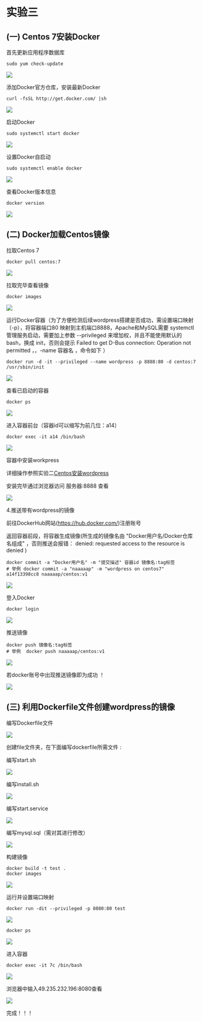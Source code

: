 # **实验三** 

## **(一) Centos 7安装Docker**

首先更新应用程序数据库

```
sudo yum check-update
```

![](./image/1.png)

添加Docker官方仓库，安装最新Docker

```
curl -fsSL http://get.docker.com/ |sh
```

![](./image/2.png)

启动Docker

```
sudo systemctl start docker
```

![](./image/3.png)

设置Docker自启动

```
sudo systemctl enable docker
```

![](./image/4.png)

查看Docker版本信息

```
docker version
```

![](./image/5.png)

##  **(二) Docker加载Centos镜像**

拉取Centos 7

```
docker pull centos:7
```

![](./image/6.png)

拉取完毕查看镜像

```
docker images
```

![](./image/7.png)

运行Docker容器（为了方便检测后续wordpress搭建是否成功，需设置端口映射（-p），将容器端口80 映射到主机端口8888，Apache和MySQL需要 systemctl 管理服务启动，需要加上参数 --privileged 来增加权，并且不能使用默认的bash，换成 init，否则会提示 Failed to get D-Bus connection: Operation not permitted ，，-name 容器名 ，命令如下 ）

```
docker run -d -it --privileged --name wordpress -p 8888:80 -d centos:7 /usr/sbin/init
```

![](./image/8.png)

查看已启动的容器

```
docker ps
```

![](./image/9.png)

进入容器前台（容器id可以缩写为前几位：a14）

```
docker exec -it a14 /bin/bash
```

![](./image/10.png)

容器中安装workpress

详细操作参照实验二[Centos安装wordpress](https://github.com/NAAAAAP/Cloud-Computing/tree/master/work2)

安装完毕通过浏览器访问 服务器:8888 查看

![](./image/11.png)

4.推送带有wordpress的镜像

前往DockerHub网站(https://hub.docker.com/)注册账号

返回容器前段，将容器生成镜像(所生成的镜像名由 "Docker用户名/Docker仓库名组成" ，否则推送会报错： denied: requested access to the resource is denied )

```
docker commit -a "Docker用户名" -m "提交描述" 容器id 镜像名:tag标签
# 举例 docker commit -a "naaaaap" -m "wordpress on centos7" a14f13398cc8 naaaaap/centos:v1
```

![](./image/12.png)

登入Docker

```
docker login
```

![](./image/13.png)

推送镜像

```
docker push 镜像名:tag标签
# 举例  docker push naaaaap/centos:v1
```

![](./image/14.png)

若docker账号中出现推送镜像即为成功 ！

![](./image/15.png)

## **(三) 利用Dockerfile文件创建wordpress的镜像**

编写Dockerfile文件

![](./image/23.png)

创建file文件夹，在下面编写dockerfile所需文件 :

编写start.sh

![](./image/17.png)

编写install.sh

![](./image/20.png)

编写start.service

![](./image/19.png)

编写mysql.sql（需对其进行修改）

![](./image/18.png)

构建镜像

```
docker build -t test .
docker images
```

![](./image/25.png)



运行并设置端口映射

```
docker run -dit --privileged -p 8080:80 test
```

![](./image/26.png)

```
docker ps
```

![](./image/27.png)

进入容器

```
docker exec -it 7c /bin/bash
```

![](./image/28.png)

浏览器中输入49.235.232.196:8080查看

![](./image/29.png)

完成！！！